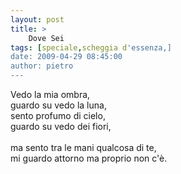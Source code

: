 ```yaml
---
layout: post
title: >
    Dove Sei
tags: [speciale,scheggia d'essenza,]
date: 2009-04-29 08:45:00
author: pietro
---
```

Vedo la mia ombra,<br/>guardo su vedo la luna,<br/>sento profumo di cielo,<br/>guardo su vedo dei fiori,<br/><br/>ma sento tra le mani qualcosa di te,<br/>mi guardo attorno ma proprio non c'è.
